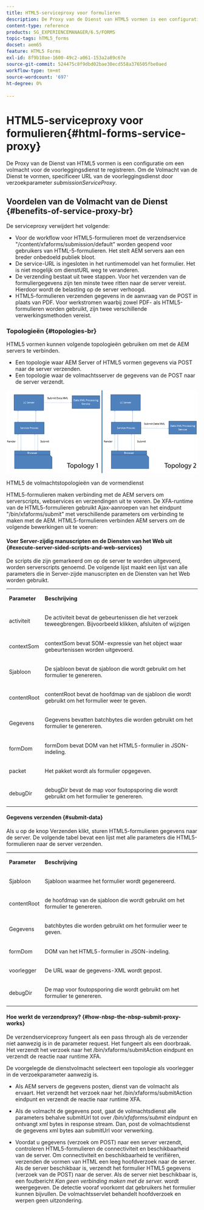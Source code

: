 ```yaml
---
title: HTML5-serviceproxy voor formulieren
description: De Proxy van de Dienst van HTML5 vormen is een configuratie om een volmacht voor de voorleggingsdienst te registreren. Om de Volmacht van de Dienst te vormen, specificeer URL van de voorleggingsdienst door request parameter submissionServiceProxy.
content-type: reference
products: SG_EXPERIENCEMANAGER/6.5/FORMS
topic-tags: hTML5_forms
docset: aem65
feature: HTML5 Forms
exl-id: 8f9b10ae-1600-49c2-a061-153a2a89c67e
source-git-commit: 524475c8f9dbd02bae30ecd558a376505fbe0aed
workflow-type: tm+mt
source-wordcount: '697'
ht-degree: 0%

---
```


# HTML5-serviceproxy voor formulieren{#html-forms-service-proxy}

De Proxy van de Dienst van HTML5 vormen is een configuratie om een volmacht voor de voorleggingsdienst te registreren. Om de Volmacht van de Dienst te vormen, specificeer URL van de voorleggingsdienst door verzoekparameter *submissionServiceProxy*.

## Voordelen van de Volmacht van de Dienst {#benefits-of-service-proxy-br}

De serviceproxy verwijdert het volgende:

* Voor de workflow voor HTML5-formulieren moet de verzendservice &quot;/content/xfaforms/submission/default&quot; worden geopend voor gebruikers van HTML-5-formulieren. Het stelt AEM servers aan een breder onbedoeld publiek bloot.
* De service-URL is ingesloten in het runtimemodel van het formulier. Het is niet mogelijk om dienstURL weg te veranderen.
* De verzending bestaat uit twee stappen. Voor het verzenden van de formuliergegevens zijn ten minste twee ritten naar de server vereist. Hierdoor wordt de belasting op de server verhoogd.
* HTML5-formulieren verzenden gegevens in de aanvraag van de POST in plaats van PDF. Voor werkstromen waarbij zowel PDF- als HTML5-formulieren worden gebruikt, zijn twee verschillende verwerkingsmethoden vereist.

### Topologieën {#topologies-br}

HTML5 vormen kunnen volgende topologieën gebruiken om met de AEM servers te verbinden.

* Een topologie waar AEM Server of HTML5 vormen gegevens via POST naar de server verzenden.
* Een topologie waar de volmachtsserver de gegevens van de POST naar de server verzendt.

![HTML5 de volmachtstopologieën van de vormendienst](assets/topology.png)

HTML5 de volmachtstopologieën van de vormendienst

HTML5-formulieren maken verbinding met de AEM servers om serverscripts, webservices en verzendingen uit te voeren. De XFA-runtime van de HTML5-formulieren gebruikt Ajax-aanroepen van het eindpunt &quot;/bin/xfaforms/submit&quot; met verschillende parameters om verbinding te maken met de AEM. HTML5-formulieren verbinden AEM servers om de volgende bewerkingen uit te voeren:

#### Voer Server-zijdig manuscripten en de Diensten van het Web uit {#execute-server-sided-scripts-and-web-services}

De scripts die zijn gemarkeerd om op de server te worden uitgevoerd, worden serverscripts genoemd. De volgende lijst maakt een lijst van alle parameters die in Server-zijde manuscripten en de Diensten van het Web worden gebruikt.

<table>
 <tbody>
  <tr>
   <td><p><strong>Parameter</strong></p> </td>
   <td><p><strong>Beschrijving</strong></p> </td>
  </tr>
  <tr>
   <td><p>activiteit</p> </td>
   <td><p>De activiteit bevat de gebeurtenissen die het verzoek teweegbrengen. Bijvoorbeeld klikken, afsluiten of wijzigen</p> </td>
  </tr>
  <tr>
   <td><p>contextSom</p> </td>
   <td><p>contextSom bevat SOM-expressie van het object waar gebeurtenissen worden uitgevoerd.</p> </td>
  </tr>
  <tr>
   <td><p>Sjabloon</p> </td>
   <td><p>De sjabloon bevat de sjabloon die wordt gebruikt om het formulier te genereren.</p> </td>
  </tr>
  <tr>
   <td><p>contentRoot</p> </td>
   <td><p>contentRoot bevat de hoofdmap van de sjabloon die wordt gebruikt om het formulier weer te geven.</p> </td>
  </tr>
  <tr>
   <td><p>Gegevens</p> </td>
   <td><p>Gegevens bevatten batchbytes die worden gebruikt om het formulier te genereren.</p> </td>
  </tr>
  <tr>
   <td><p>formDom</p> </td>
   <td><p>formDom bevat DOM van het HTML5-formulier in JSON-indeling.</p> </td>
  </tr>
  <tr>
   <td><p>packet</p> </td>
   <td><p>Het pakket wordt als formulier opgegeven.</p> </td>
  </tr>
  <tr>
   <td><p>debugDir</p> </td>
   <td><p>debugDir bevat de map voor foutopsporing die wordt gebruikt om het formulier te genereren.</p> </td>
  </tr>
 </tbody>
</table>

#### Gegevens verzenden {#submit-data}

Als u op de knop Verzenden klikt, sturen HTML5-formulieren gegevens naar de server. De volgende tabel bevat een lijst met alle parameters die HTML5-formulieren naar de server verzenden.

<table>
 <tbody>
  <tr>
   <td><p><strong>Parameter</strong></p> </td>
   <td><p><strong>Beschrijving</strong></p> </td>
  </tr>
  <tr>
   <td><p>Sjabloon</p> </td>
   <td><p>Sjabloon waarmee het formulier wordt gegenereerd.</p> </td>
  </tr>
  <tr>
   <td><p>contentRoot</p> </td>
   <td><p>de hoofdmap van de sjabloon die wordt gebruikt om het formulier te genereren.</p> </td>
  </tr>
  <tr>
   <td><p>Gegevens</p> </td>
   <td><p>batchbytes die worden gebruikt om het formulier weer te geven.</p> </td>
  </tr>
  <tr>
   <td><p>formDom</p> </td>
   <td><p>DOM van het HTML5-formulier in JSON-indeling.</p> </td>
  </tr>
  <tr>
   <td><p>voorlegger</p> </td>
   <td><p>De URL waar de gegevens-XML wordt gepost.</p> </td>
  </tr>
  <tr>
   <td><p>debugDir</p> </td>
   <td><p>De map voor foutopsporing die wordt gebruikt om het formulier te genereren.</p> </td>
  </tr>
 </tbody>
</table>

#### Hoe werkt de verzendproxy? {#how-nbsp-the-nbsp-submit-proxy-works}

De verzendserviceproxy fungeert als een pass through als de verzender niet aanwezig is in de parameter request. Het fungeert als een doorbraak. Het verzendt het verzoek naar het /bin/xfaforms/submitAction eindpunt en verzendt de reactie naar runtime XFA.

De voorgelegde de dienstvolmacht selecteert een topologie als voorlegger in de verzoekparameter aanwezig is.

* Als AEM servers de gegevens posten, dienst van de volmacht als ervaart. Het verzendt het verzoek naar het /bin/xfaforms/submitAction eindpunt en verzendt de reactie naar runtime XFA.
* Als de volmacht de gegevens post, gaat de volmachtsdienst alle parameters behalve submitUrl tot over */bin/xfaforms/submit* eindpunt en ontvangt xml bytes in response stream. Dan, post de volmachtsdienst de gegevens xml bytes aan submitUrl voor verwerking.

* Voordat u gegevens (verzoek om POST) naar een server verzendt, controleren HTML5-formulieren de connectiviteit en beschikbaarheid van de server. Om connectiviteit en beschikbaarheid te verifiëren, verzenden de vormen van HTML een leeg hoofdverzoek naar de server. Als de server beschikbaar is, verzendt het formulier HTML5 gegevens (verzoek van de POST) naar de server. Als de server niet beschikbaar is, een foutbericht *Kan geen verbinding maken met de server.* wordt weergegeven. De detectie vooraf voorkomt dat gebruikers het formulier kunnen bijvullen. De volmachtsservlet behandelt hoofdverzoek en werpen geen uitzondering.
